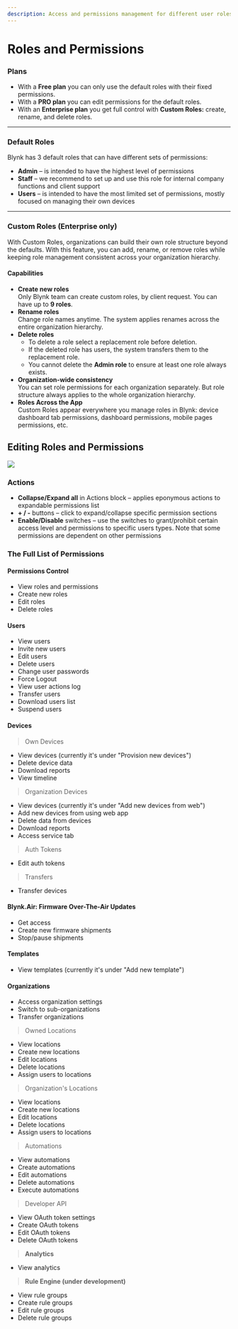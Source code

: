 ```yaml
---
description: Access and permissions management for different user roles
---
```


# Roles and Permissions

### Plans

* With a **Free plan** you can only use the default roles with their fixed permissions.
* With a **PRO plan** you can edit permissions for the default roles.
* With an **Enterprise plan** you get full control with **Custom Roles:** create, rename, and delete roles.

***

### Default Roles

Blynk has 3 default roles that can have different sets of permissions:

* **Admin** – is intended to have the highest level of permissions
* **Staff** – we recommend to set up and use this role for internal company functions and client support
* **Users** – is intended to have the most limited set of permissions, mostly focused on managing their own devices

***

### Custom Roles (Enterprise only)

With Custom Roles, organizations can build their own role structure beyond the defaults. With this feature, you can add, rename, or remove roles while keeping role management consistent across your organization hierarchy.

#### Capabilities

* **Create new roles**\
  Only Blynk team can create custom roles, by client request. You can have up to **9 roles**.
* **Rename roles**\
  Change role names anytime. The system applies renames across the entire organization hierarchy.
* **Delete roles**
  * To delete a role select a replacement role before deletion.
  * If the deleted role has users, the system transfers them to the replacement role.
  * You cannot delete the **Admin role** to ensure at least one role always exists.
* **Organization-wide consistency**\
  You can set role permissions for each organization separately. But role structure always applies to the whole organization hierarchy.
* **Roles Across the App**\
  Custom Roles appear everywhere you manage roles in Blynk: device dashboard tab permissions, dashboard permissions, mobile pages permissions, etc.

## Editing Roles and Permissions

![](../../.gitbook/assets/Roles_and_Perms.gif)

### Actions

* **Collapse/Expand all** in Actions block – applies eponymous actions to expandable permissions list
* **+ / -** buttons – click to expand/collapse specific permission sections
* **Enable/Disable** switches – use the switches to grant/prohibit certain access level and permissions to specific users types. Note that some permissions are dependent on other permissions

### The Full List of Permissions

#### Permissions Control

* View roles and permissions
* Create new roles
* Edit roles
* Delete roles

#### Users

* View users
* Invite new users
* Edit users
* Delete users
* Change user passwords
* Force Logout
* View user actions log
* Transfer users
* Download users list
* Suspend users

#### Devices

> Own Devices

* View devices (currently it's under "Provision new devices")
* Delete device data
* Download reports
* View timeline

> Organization Devices

* View devices (currently it's under "Add new devices from web")
* Add new devices from using web app
* Delete data from devices
* Download reports
* Access service tab

> Auth Tokens

* Edit auth tokens

> Transfers

* Transfer devices

#### Blynk.Air: Firmware Over-The-Air Updates

* Get access
* Create new firmware shipments
* Stop/pause shipments

#### Templates

* View templates (currently it's under "Add new template")

#### Organizations

* Access organization settings
* Switch to sub-organizations
* Transfer organizations

> Owned Locations

* View locations
* Create new locations
* Edit locations
* Delete locations
* Assign users to locations

> Organization's Locations

* View locations
* Create new locations
* Edit locations
* Delete locations
* Assign users to locations

> Automations

* View automations
* Create automations
* Edit automations
* Delete automations
* Execute automations

> Developer API

* View OAuth token settings
* Create OAuth tokens
* Edit OAuth tokens
* Delete OAuth tokens

> **Analytics**

* View analytics

> **Rule Engine (under development)**

* View rule groups
* Create rule groups
* Edit rule groups
* Delete rule groups
